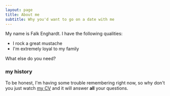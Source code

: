 ```yaml
---
layout: page
title: About me
subtitle: Why you'd want to go on a date with me
---
```


My name is Falk Enghardt. I have the following qualities:

- I rock a great mustache
- I'm extremely loyal to my family

What else do you need?

### my history

To be honest, I'm having some trouble remembering right now, so why don't you just watch [my CV](https://falkzone.github.io/_data/cv.pdf) and it will answer **all** your questions.
